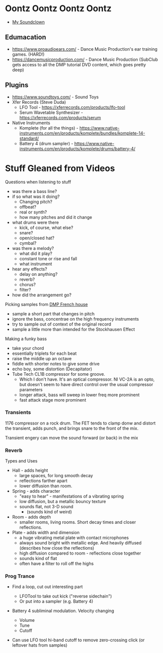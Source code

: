 # Oontz Oontz Oontz Oontz

* [My Soundclown](https://soundcloud.com/borkware)

## Edumacation

* https://www.proaudioears.com/ - Dance Music Production's ear training games. (HARD!)
* https://dancemusicproduction.com/ - Dance Music Production (SubClub gets access to all the DMP tutorial DVD content, which goes pretty deep)

## Plugins

* https://www.soundtoys.com/ - Sound Toys
* Xfer Records (Steve Duda)
    - LFO Tool - https://xferrecords.com/products/lfo-tool
    - Serum Wavetable Synthesizer - https://xferrecords.com/products/serum
* Native Instruments
  - Komplete (for all the things) - https://www.native-instruments.com/en/products/komplete/bundles/komplete-14-standard/
  - Battery 4 (drum sampler) - https://www.native-instruments.com/en/products/komplete/drums/battery-4/

# Stuff Gleaned from Videos

Questions when listening to stuff

  - was there a bass line?
  - if so what was it doing?  
      - Changing pitch?
      - offbeat?
      - real or synth?
      - how many pitches and did it change
  - what drums were there
      - kick, of course, what else?
      - snare? 
      - open/closed hat?
      - cymbal?
  - was there a melody?
    - what did it play?
    - constant tone or rise and fall
    - what instrument
  - hear any effects?
    - delay on anything?
    - reverb?
    - chorus?
    - filter?
  - how did the arrangement go?

Picking samples from [DMP French house](https://www.dancemusicproduction.com/product/french-house/)
  - sample a short part that changes in pitch
  - ignore the bass, concentrae on the high frequency instruments
  - try to sample out of context of the original record
  - sample a little more than intended for the Stockhausen Effect

Making a funky bass
  - take your chord
  - essentially triplets for each beat
  - raise the middle up an octave
  - fiddle with shorter notes to give some drive
  - echo boy, some distortion (Decapitator)
  - Tube Tech CL1B compressor for some groove.
    - Which I don't have.  It's an optical compressor. NI VC-2A is an opto, but doesn't seem to have direct control over the usual compressor parameters
    - longer attack, bass will sweep in lower freq more prominent
    - fast attack stage more prominent


### Transients

1176 compressor on a rock drum. The FET tends to clamp donw and
distort the transient, adds punch, and brings snare to the front
of the mix.

Transient engery can move the sound forward (or back) in the mix

### Reverb

Types and Uses

* Hall - adds height
  - large spaces, for long smooth decay
  - reflections farther apart
  - lower diffusion than room.
* Spring - adds character
  - "easy to hear" - manifestations of a vibrating spring
  - low diffusion, but a metallic bouncy texture
  - sounds flat, not 3-D sound
    - (sounds kind of weird)
* Room - adds depth
  - smaller rooms, living rooms. Short decay times and closer reflections.
* Plate - adds width and dimension
  - a huge vibrating metal plate with contact microphones
  - always sound bright with metallic edge. And heavily diffused (describes how close the reflections)
  - high diffusion compared to room - reflections close together
  - sounds kind of flat
  - often have a filter to roll off the highs

### Prog Trance

* Find a loop, cut out interesting part
  - LFOTool to take out kick ("reverse sidechain")
  - Or put into a sampler (e.g. Battery 4)

* Battery 4 subliminal modulation.  Velocity changing
  - Volume
  - Tune
  - Cutoff

* Can use LFO tool hi-band cutoff to remove zero-crossing click (or leftover hats from samples)